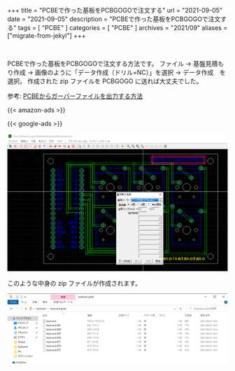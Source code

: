 +++
title =  "PCBEで作った基板をPCBGOGOで注文する"
url = "2021-09-05"
date = "2021-09-05"
description = "PCBEで作った基板をPCBGOGOで注文する"
tags = [
  "PCBE"
]
categories = [
  "PCBE"
]
archives = "2021/09"
aliases = ["migrate-from-jekyl"]
+++


<br>

PCBEで作った基板をPCBGOGOで注文する方法です。
ファイル -> 基盤見積もり作成 -> 画像のように「データ作成（ドリル=NC）」を選択 -> データ作成　を選択。
作成された zip ファイルを PCBGOGO に送れば大丈夫でした。

参考: [PCBEからガーバーファイルを出力する方法](https://www.fusionpcb.jp/blog/?p=1094)

<!-- Amazon Ads -->
{{< amazon-ads >}}

<!-- Google Ads -->
{{< google-ads >}}

![Image](1.png)

このような中身の zip ファイルが作成されます。

![Image](2.png)
